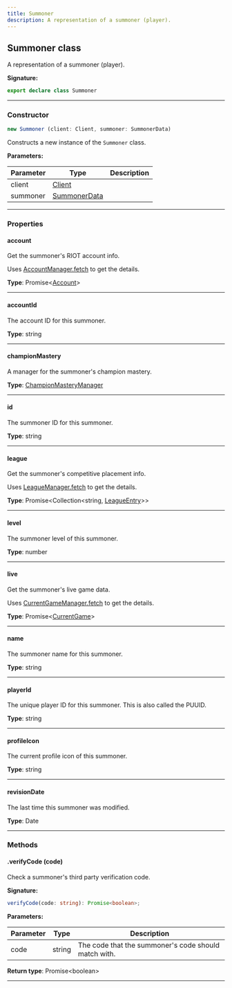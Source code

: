 ```yaml
---
title: Summoner
description: A representation of a summoner (player).
---
```


## Summoner class

A representation of a summoner (player).

**Signature:**

```ts
export declare class Summoner 
```

---

### Constructor

```ts
new Summoner (client: Client, summoner: SummonerData)
```

Constructs a new instance of the `Summoner` class.

**Parameters:**

| Parameter | Type | Description |
| --------- | ---- | ----------- |
| client | [Client](/shieldbow/api/Client.html) |  |
| summoner | [SummonerData](/shieldbow/api/SummonerData.html) |  |
---

### Properties

#### account

Get the summoner's RIOT account info.


Uses [AccountManager.fetch](/shieldbow/api/AccountManager.html#fetch) to get the details.



**Type**: Promise\<[Account](/shieldbow/api/Account.html)\>

---

#### accountId

The account ID for this summoner.



**Type**: string

---

#### championMastery

A manager for the summoner's champion mastery.



**Type**: [ChampionMasteryManager](/shieldbow/api/ChampionMasteryManager.html)

---

#### id

The summoner ID for this summoner.



**Type**: string

---

#### league

Get the summoner's competitive placement info.


Uses [LeagueManager.fetch](/shieldbow/api/LeagueManager.html#fetch) to get the details.



**Type**: Promise\<Collection\<string, [LeagueEntry](/shieldbow/api/LeagueEntry.html)\>\>

---

#### level

The summoner level of this summoner.



**Type**: number

---

#### live

Get the summoner's live game data.


Uses [CurrentGameManager.fetch](/shieldbow/api/CurrentGameManager.html#fetch) to get the details.



**Type**: Promise\<[CurrentGame](/shieldbow/api/CurrentGame.html)\>

---

#### name

The summoner name for this summoner.



**Type**: string

---

#### playerId

The unique player ID for this summoner. This is also called the PUUID.



**Type**: string

---

#### profileIcon

The current profile icon of this summoner.



**Type**: string

---

#### revisionDate

The last time this summoner was modified.



**Type**: Date

---

### Methods

#### .verifyCode (code)

Check a summoner's third party verification code.




**Signature:**

```ts
verifyCode(code: string): Promise<boolean>;
```

**Parameters:**

| Parameter | Type | Description |
| --------- | ---- | ----------- |
| code | string | The code that the summoner's code should match with. |

**Return type**: Promise\<boolean\>

---

